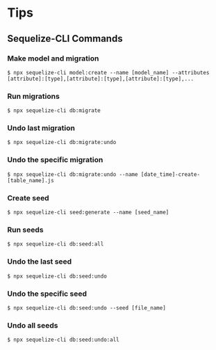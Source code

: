 # Tips

## Sequelize-CLI Commands

### Make model and migration

```
$ npx sequelize-cli model:create --name [model_name] --attributes [attribute]:[type],[attribute]:[type],[attribute]:[type],...
```

### Run migrations

```
$ npx sequelize-cli db:migrate
```

### Undo last migration

```
$ npx sequelize-cli db:migrate:undo
```

### Undo the specific migration

```
$ npx sequelize-cli db:migrate:undo --name [date_time]-create-[table_name].js
```

### Create seed

```
$ npx sequelize-cli seed:generate --name [seed_name]
```

### Run seeds

```
$ npx sequelize-cli db:seed:all
```

### Undo the last seed

```
$ npx sequelize-cli db:seed:undo
```

### Undo the specific seed

```
$ npx sequelize-cli db:seed:undo --seed [file_name]
```

### Undo all seeds

```
$ npx sequelize-cli db:seed:undo:all
```

